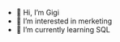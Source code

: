 - 👋 Hi, I’m Gigi
- 👀 I’m interested in merketing
- 🌱 I’m currently learning SQL

<!---
Karlenine/Karlenine is a ✨ special ✨ repository because its `README.md` (this file) appears on your GitHub profile.
You can click the Preview link to take a look at your changes.


--->
